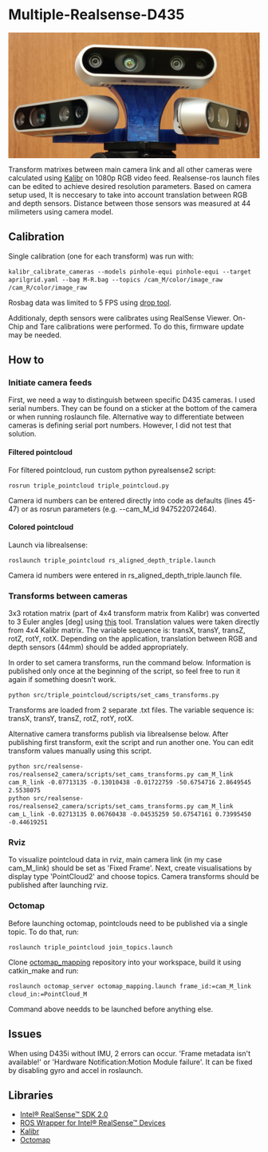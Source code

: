 # Multiple-Realsense-D435

<p align="center">
  <img src="setup.jpg" width="650" img align="center">
</p>

Transform matrixes between main camera link and all other cameras were calculated using [Kalibr](https://github.com/ethz-asl/kalibr/wiki/multiple-camera-calibration) on 1080p RGB video feed. Realsense-ros launch files can be edited to achieve desired resolution parameters. Based on camera setup used, It is neccesary to take into account translation between RGB and depth sensors. Distance between those sensors was measured at 44 milimeters using camera model.

## Calibration

Single calibration (one for each transform) was run with:
```
kalibr_calibrate_cameras --models pinhole-equi pinhole-equi --target aprilgrid.yaml --bag M-R.bag --topics /cam_M/color/image_raw /cam_R/color/image_raw
```
Rosbag data was limited to 5 FPS using [drop tool](http://wiki.ros.org/topic_tools/drop).

Additionaly, depth sensors were calibrates using RealSense Viewer. On-Chip and Tare calibrations were performed. To do this, firmware update may be needed.

## How to

### Initiate camera feeds

First, we need a way to distinguish between specific D435 cameras. I used serial numbers. They can be found on a sticker at the bottom of the camera or when running roslaunch file. Alternative way to differentiate between cameras is defining serial port numbers. However, I did not test that solution.

#### Filtered pointcloud

For filtered pointcloud, run custom python pyrealsense2 script:
```
rosrun triple_pointcloud triple_pointcloud.py
```
Camera id numbers can be entered directly into code as defaults (lines 45-47) or as rosrun parameters (e.g. --cam_M_id 947522072464).

#### Colored pointcloud

Launch via librealsense:
```
roslaunch triple_pointcloud rs_aligned_depth_triple.launch
```
Camera id numbers were entered in rs_aligned_depth_triple.launch file.

### Transforms between cameras

3x3 rotation matrix (part of 4x4 transform matrix from Kalibr) was converted to 3 Euler angles [deg] using [this](https://www.andre-gaschler.com/rotationconverter/) tool. Translation values were taken directly from 4x4 Kalibr matrix. The variable sequence is: transX, transY, transZ, rotZ, rotY, rotX. Depending on the application, translation between RGB and depth sensors (44mm) should be added appropriately.

In order to set camera transforms, run the command below. Information is published only once at the beginning of the script, so feel free to run it again if something doesn't work.
```
python src/triple_pointcloud/scripts/set_cams_transforms.py
```

Transforms are loaded from 2 separate .txt files. The variable sequence is: transX, transY, transZ, rotZ, rotY, rotX.

Alternative camera transforms publish via librealsense below. After publishing first transform, exit the script and run another one. You can edit transform values manually using this script.
```
python src/realsense-ros/realsense2_camera/scripts/set_cams_transforms.py cam_M_link cam_R_link -0.07713135 -0.13010438 -0.01722759 -50.6754716 2.8649545 2.5538075
python src/realsense-ros/realsense2_camera/scripts/set_cams_transforms.py cam_M_link cam_L_link -0.02713135 0.06760438 -0.04535259 50.67547161 0.73995450 -0.44619251 
```

### Rviz

To visualize pointcloud data in rviz, main camera link (in my case cam_M_link) should be set as 'Fixed Frame'. Next, create visualisations by display type 'PointCloud2' and choose topics. Camera transforms should be published after launching rviz.

### Octomap

Before launching octomap, pointclouds need to be published via a single topic. To do that, run:
```
roslaunch triple_pointcloud join_topics.launch
```

Clone [octomap_mapping](https://github.com/OctoMap/octomap_mapping) repository into your workspace, build it using catkin_make and run:
```
roslaunch octomap_server octomap_mapping.launch frame_id:=cam_M_link cloud_in:=PointCloud_M
```
Command above needds to be launched before anything else.

## Issues

When using D435i without IMU, 2 errors can occur. 'Frame metadata isn't available!' or 'Hardware Notification:Motion Module failure'. It can be fixed by disabling gyro and accel in roslaunch.

## Libraries

- [Intel® RealSense™ SDK 2.0](https://github.com/IntelRealSense/librealsense)
- [ROS Wrapper for Intel® RealSense™ Devices](https://github.com/IntelRealSense/realsense-ros)
- [Kalibr](https://github.com/ethz-asl/kalibr)
- [Octomap](https://github.com/OctoMap/octomap_mapping)
